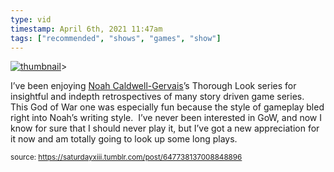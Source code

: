 ```yaml
---
type: vid
timestamp: April 6th, 2021 11:47am
tags: ["recommended", "shows", "games", "show"]
---
```

[![thumbnail](http://i3.ytimg.com/vi/apX3q5PCrQQ/hqdefault.jpg)](https://www.youtube.com/watch?v=apX3q5PCrQQ)>
    
I’ve been enjoying <a href="https://www.youtube.com/user/broadcaststsatic" target="_blank">Noah Caldwell-Gervais</a>’s Thorough Look series for insightful and indepth retrospectives of many story driven game series.  This God of War one was especially fun because the style of gameplay bled right into Noah’s writing style.  I’ve never been interested in GoW, and now I know for sure that I should never play it, but I’ve got a new appreciation for it now and am totally going to look up some long plays.
 
  
<small>source: https://saturdayxiii.tumblr.com/post/647738137008848896</small>